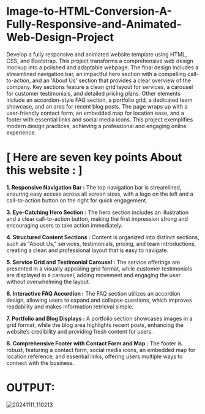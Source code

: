 # Image-to-HTML-Conversion-A-Fully-Responsive-and-Animated-Web-Design-Project
Develop a fully responsive and animated website template using HTML, CSS, and Bootstrap. This project transforms a comprehensive web design mockup into a polished and adaptable webpage. The final design includes a streamlined navigation bar, an impactful hero section with a compelling call-to-action, and an 'About Us' section that provides a clear overview of the company. Key sections feature a clean grid layout for services, a carousel for customer testimonials, and detailed pricing plans. Other elements include an accordion-style FAQ section, a portfolio grid, a dedicated team showcase, and an area for recent blog posts. The page wraps up with a user-friendly contact form, an embedded map for location ease, and a footer with essential links and social media icons. This project exemplifies modern design practices, achieving a professional and engaging online experience.

# [ Here are seven key points About this website : ]

**1. Responsive Navigation Bar :** The top navigation bar is streamlined, ensuring easy access across all screen sizes, with a logo on the left and a call-to-action button on the right for quick engagement.

**3. Eye-Catching Hero Section :** The hero section includes an illustration and a clear call-to-action button, making the first impression strong and encouraging users to take action immediately.

**4. Structured Content Sections :** Content is organized into distinct sections, such as "About Us," services, testimonials, pricing, and team introductions, creating a clean and professional layout that is easy to navigate.

**5. Service Grid and Testimonial Carousel :** The service offerings are presented in a visually appealing grid format, while customer testimonials are displayed in a carousel, adding movement and engaging the user without overwhelming the layout.

**6. Interactive FAQ Accordion :** The FAQ section utilizes an accordion design, allowing users to expand and collapse questions, which improves readability and makes information retrieval simple.

**7. Portfolio and Blog Displays :** A portfolio section showcases images in a grid format, while the blog area highlights recent posts, enhancing the website’s credibility and providing fresh content for users.

**8. Comprehensive Footer with Contact Form and Map :** The footer is robust, featuring a contact form, social media icons, an embedded map for location reference, and essential links, offering users multiple ways to connect with the business.


# OUTPUT:

![20241111_110213](https://github.com/user-attachments/assets/f7c43d76-7096-47a0-9bec-4fee3287a94a)
